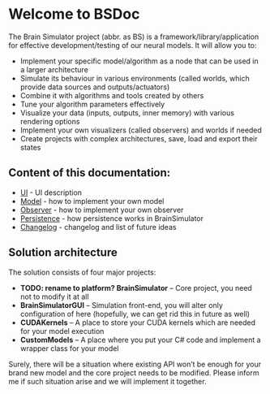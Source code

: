 # Welcome to BSDoc

The Brain Simulator project (abbr. as BS) is a framework/library/application for effective development/testing of our neural models. It will allow you to:

* Implement your specific model/algorithm as a node that can be used in a larger architecture
* Simulate its behaviour in various environments (called worlds, which provide data sources and outputs/actuators)
* Combine it with algorithms and tools created by others
* Tune your algorithm parameters effectively
* Visualize your data (inputs, outputs, inner memory) with various rendering options
* Implement your own visualizers (called observers) and worlds if needed
* Create projects with complex architectures, save, load and export their states

## Content of this documentation:

* [UI](ui.md) - UI description
* [Model](model.md) - how to implement your own model
* [Observer](observer.md) - how to implement your own observer
* [Persistence](persistence.md) - how persistence works in BrainSimulator
* [Changelog](changelog.md) - changelog and list of future ideas

## Solution architecture

The solution consists of four major projects:

* **TODO: rename to platform? BrainSimulator** – Core project, you need not to modify it at all
* **BrainSimulatorGUI** – Simulation front-end, you will alter only configuration of here (hopefully, we can get rid this in future as well)
* **CUDAKernels** – A place to store your CUDA kernels which are needed for your model execution
* **CustomModels** – A place where you put your C# code and implement a wrapper class for your model

Surely, there will be a situation where existing API won’t be enough for your brand new model and the core project needs to be modified. Please inform me if such situation arise and we will implement it together.



